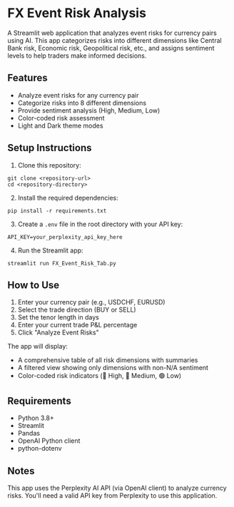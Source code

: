 # FX Event Risk Analysis

A Streamlit web application that analyzes event risks for currency pairs using AI. This app categorizes risks into different dimensions like Central Bank risk, Economic risk, Geopolitical risk, etc., and assigns sentiment levels to help traders make informed decisions.

## Features

- Analyze event risks for any currency pair
- Categorize risks into 8 different dimensions
- Provide sentiment analysis (High, Medium, Low)
- Color-coded risk assessment
- Light and Dark theme modes

## Setup Instructions

1. Clone this repository:
```
git clone <repository-url>
cd <repository-directory>
```

2. Install the required dependencies:
```
pip install -r requirements.txt
```

3. Create a `.env` file in the root directory with your API key:
```
API_KEY=your_perplexity_api_key_here
```

4. Run the Streamlit app:
```
streamlit run FX_Event_Risk_Tab.py
```

## How to Use

1. Enter your currency pair (e.g., USDCHF, EURUSD)
2. Select the trade direction (BUY or SELL)
3. Set the tenor length in days
4. Enter your current trade P&L percentage
5. Click "Analyze Event Risks"

The app will display:
- A comprehensive table of all risk dimensions with summaries
- A filtered view showing only dimensions with non-N/A sentiment
- Color-coded risk indicators (🔴 High, 🔵 Medium, 🟢 Low)

## Requirements

- Python 3.8+
- Streamlit
- Pandas
- OpenAI Python client
- python-dotenv

## Notes

This app uses the Perplexity AI API (via OpenAI client) to analyze currency risks. You'll need a valid API key from Perplexity to use this application. 